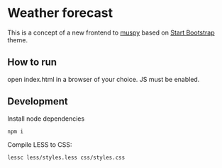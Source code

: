 # Weather forecast
This is a concept of a new frontend to [muspy](https://muspy.com/) based on [Start Bootstrap](http://startbootstrap.com/) theme.

## How to run
open index.html in a browser of your choice. JS must be enabled.

## Development
Install node dependencies

    npm i

Compile LESS to CSS:

    lessc less/styles.less css/styles.css